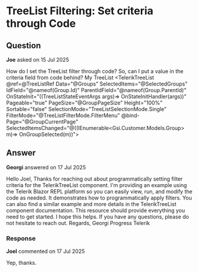 # TreeList Filtering: Set criteria through Code

## Question

**Joe** asked on 15 Jul 2025

How do I set the TreeList filter through code? So, can I put a value in the criteria field from code behind? My TreeList <TelerikTreeList @ref=@TreeListRef Data="@Groups" SelectedItems="@SelectedGroups" IdField="@nameof(Group.Id)" ParentIdField="@nameof(Group.ParentId)" OnStateInit="((TreeListStateEventArgs<Group> args)=> OnStateInitHandler(args))" Pageable="true" PageSize="@GroupPageSize" Height="100%" Sortable="false" SelectionMode="TreeListSelectionMode.Single" FilterMode="@TreeListFilterMode.FilterMenu" @bind-Page="@GroupCurrentPage" SelectedItemsChanged="@((IEnumerable<Gsi.Customer.Models.Group> m)=> OnGroupSelected(m))"> <TreeListColumns> <TreeListColumn Field="Name" Title="Group Filter" Expandable="true"> <Template> @{
var item=context as Gsi.Customer.Models.Group; <img height="32" width="32" src="@item.ImageUrl" /> @item.Name
} </Template> </TreeListColumn> </TreeListColumns> </TelerikTreeList>

## Answer

**Georgi** answered on 17 Jul 2025

Hello Joel, Thanks for reaching out about programmatically setting filter criteria for the TelerikTreeList component. I'm providing an example using the Telerik Blazor REPL platform so you can easily view, run, and modify the code as needed. It demonstrates how to programmatically apply filters. You can also find a similar example and more details in the TelerikTreeList component documentation. This resource should provide everything you need to get started. I hope this helps. If you have any questions, please do not hesitate to reach out. Regards, Georgi Progress Telerik

### Response

**Joel** commented on 17 Jul 2025

Yep, thanks.
